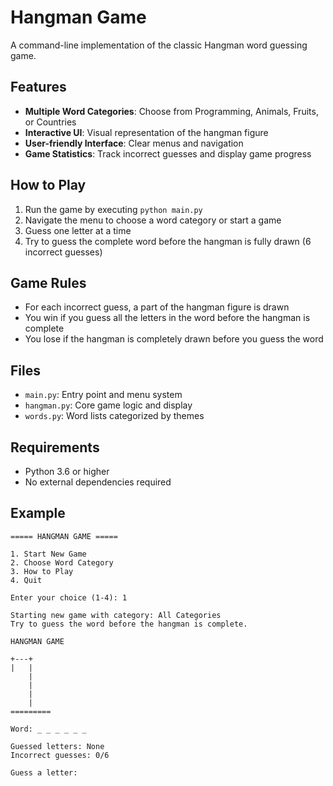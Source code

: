 # Hangman Game

A command-line implementation of the classic Hangman word guessing game.

## Features

- **Multiple Word Categories**: Choose from Programming, Animals, Fruits, or Countries
- **Interactive UI**: Visual representation of the hangman figure
- **User-friendly Interface**: Clear menus and navigation
- **Game Statistics**: Track incorrect guesses and display game progress

## How to Play

1. Run the game by executing `python main.py`
2. Navigate the menu to choose a word category or start a game
3. Guess one letter at a time
4. Try to guess the complete word before the hangman is fully drawn (6 incorrect guesses)

## Game Rules

- For each incorrect guess, a part of the hangman figure is drawn
- You win if you guess all the letters in the word before the hangman is complete
- You lose if the hangman is completely drawn before you guess the word

## Files

- `main.py`: Entry point and menu system
- `hangman.py`: Core game logic and display
- `words.py`: Word lists categorized by themes

## Requirements

- Python 3.6 or higher
- No external dependencies required

## Example

```
===== HANGMAN GAME =====

1. Start New Game
2. Choose Word Category
3. How to Play
4. Quit

Enter your choice (1-4): 1

Starting new game with category: All Categories
Try to guess the word before the hangman is complete.

HANGMAN GAME

+---+
|   |
    |
    |
    |
    |
=========

Word: _ _ _ _ _ _

Guessed letters: None
Incorrect guesses: 0/6

Guess a letter:
```
